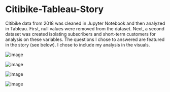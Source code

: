 # Citibike-Tableau-Story
Citibike data from 2018 was cleaned in Jupyter Notebook and then analyzed in Tableau. First, null values were removed from the dataset. Next, a second dataset was created isolating subscribers and short-term customers for analysis on these variables. The questions I chose to answered are featured in the story (see below). I chose to include my analysis in the visuals. 

![image](https://user-images.githubusercontent.com/78701437/135111006-b52076b2-b541-4350-8d1e-0d9a2b2d071b.png)

![image](https://user-images.githubusercontent.com/78701437/135111462-ab897222-9c9f-4aa9-b83d-52b850b33760.png)

![image](https://user-images.githubusercontent.com/78701437/135111557-75b04fc6-0db7-48d3-8a74-f3e90f514969.png)

![image](https://user-images.githubusercontent.com/78701437/135111683-f4c3ca03-a070-4248-9dcb-f5164f84d18b.png)

